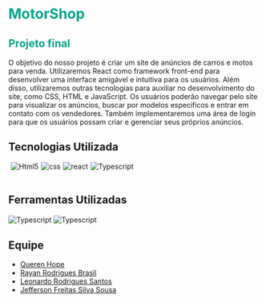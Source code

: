 

<div style='background-color:white'>

</div>
<h1 style='color: #00A48B'>MotorShop</h1>
<h2 style='color: #00A48B'>Projeto final</h2>

<p>O objetivo do nosso projeto é criar um site de anúncios de carros e motos para venda. Utilizaremos React como framework front-end para desenvolver uma interface amigável e intuitiva para os usuários. Além disso, utilizaremos outras tecnologias para auxiliar no desenvolvimento do site, como CSS, HTML e JavaScript. Os usuários poderão navegar pelo site para visualizar os anúncios, buscar por modelos específicos e entrar em contato com os vendedores. Também implementaremos uma área de login para que os usuários possam criar e gerenciar seus próprios anúncios. </p>

## Tecnologias Utilizada

<div style='display:flex; gap: 5px;'><br>
 <img align="center" alt="Html5" src="https://img.shields.io/badge/HTML5-E34F26?style=for-the-badge&logo=html5&logoColor=white">

 <img align="center" alt="css" src="https://img.shields.io/badge/CSS3-1572B6?style=for-the-badge&logo=css3&logoColor=white">

   <img align="center" alt="react" src="https://img.shields.io/badge/React-20232A?style=for-the-badge&logo=react&logoColor=61DAFB">

   <img align="center" alt="Typescript" src="https://img.shields.io/badge/TypeScript-007ACC?style=for-the-badge&logo=typescript&logoColor=white">

   
</div></br>

## Ferramentas Utilizadas

 <img align="center" alt="Typescript" src="https://img.shields.io/badge/Trello-0052CC?style=for-the-badge&logo=trello&logoColor=white">

  
  <img align="center" alt="Typescript" src="https://img.shields.io/badge/Figma-F24E1E?style=for-the-badge&logo=figma&logoColor=white">


## Equipe

<ul>
<li><a href="https://github.com/querenhope">Queren Hope</a></li>
<li><a href="https://github.com/brasrayan95">Rayan Rodrigues Brasil</a></li>
<li><a href="https://github.com/leonardorodrigues42" >Leonardo Rodrigues Santos</a></li>
<li><a href="https://github.com/jefersonokdemais">Jefferson Freitas Silva Sousa</a></li>
</ul>
